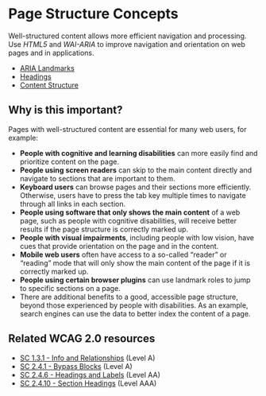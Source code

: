 
Page Structure Concepts
==========

Well-structured content allows more efficient navigation and processing. Use *HTML5* and *WAI-ARIA* to improve navigation and orientation on web pages and in applications.

* [ARIA Landmarks](aria-landmarks.md)
* [Headings](headings.md)
* [Content Structure](content-structure.md)

## Why is this important?

Pages with well-structured content are essential for many web users, for example:

* **People with cognitive and learning disabilities** can more easily find and prioritize content on the page.
* **People using screen readers** can skip to the main content directly and navigate to sections that are important to them.
* **Keyboard users** can browse pages and their sections more efficiently. Otherwise, users have to press the tab key multiple times to navigate through all links in each section.
* **People using software that only shows the main content** of a web page, such as people with cognitive disabilities, will receive better results if the page structure is correctly marked up.
* **People with visual impairments**, including people with low vision, have cues that provide orientation on the page and in the content.
* **Mobile web users** often have access to a so-called “reader” or “reading” mode that will only show the main content of the page if it is correctly marked up.
* **People using certain browser plugins** can use landmark roles to jump to specific sections on a page.
* There are additional benefits to a good, accessible page structure, beyond those experienced by people with disabilities. As an example, search engines can use the data to better index the content of a page.

## Related WCAG 2.0 resources

* [SC 1.3.1 - Info and Relationships](https://www.w3.org/WAI/WCAG20/quickref/#qr-content-structure-separation-programmatic) (Level A)
* [SC 2.4.1 - Bypass Blocks](https://www.w3.org/WAI/WCAG20/quickref/#qr-navigation-mechanisms-skip) (Level A)
* [SC 2.4.6 - Headings and Labels](https://www.w3.org/WAI/WCAG20/quickref/#qr-navigation-mechanisms-descriptive) (Level AA)
* [SC 2.4.10 - Section Headings](https://www.w3.org/WAI/WCAG20/quickref/#qr-navigation-mechanisms-headings) (Level AAA)